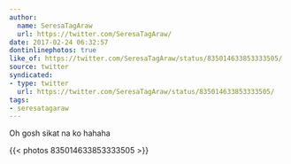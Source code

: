 ```yaml
---
author:
  name: SeresaTagAraw
  url: https://twitter.com/SeresaTagAraw/
date: 2017-02-24 06:32:57
dontinlinephotos: true
like_of: https://twitter.com/SeresaTagAraw/status/835014633853333505/
source: twitter
syndicated:
- type: twitter
  url: https://twitter.com/SeresaTagAraw/status/835014633853333505/
tags:
- seresatagaraw
---
```


Oh gosh sikat na ko hahaha 

{{< photos 835014633853333505 >}}